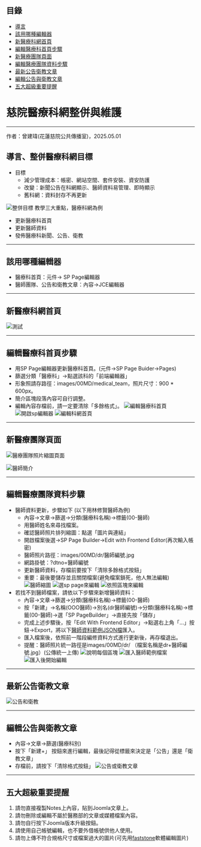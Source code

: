 ## 目錄

- [導言](#導言)
- [該用哪種編輯器](#該用哪種編輯器)
- [新醫療科網首頁](#新醫療科網首頁)
- [編輯醫療科首頁步驟](#編輯醫療科首頁步驟)
-  [新醫療團隊頁面](#新醫療團隊頁面)
- [編輯醫療團隊資料步驟](#編輯醫療團隊資料步驟)
- [最新公告衛教文章](#最新公告衛教文章)
- [編輯公告與衛教文章](#編輯公告與衛教文章)
- [五大超級重要提醒](#五大超級重要提醒)
# 慈院醫療科網整併與維護
---
作者：曾建瑋(花蓮慈院公共傳播室)，2025.05.01
## 導言、整併醫療科網目標
- 目標
	- 減少管理成本：帳密、網站空間、套件安裝、資安防護
	- 改變：新聞公告在科網顯示、醫師資料易管理、即時顯示
	- 舊科網：資料封存不再更新

![整併目標](pic/goal2.png)
教學三大重點，醫療科網為例
- 更新醫療科首頁
- 更新醫師資料
- 發佈醫療科新聞、公告、衛教

---
## 該用哪種編輯器
- 醫療科首頁：元件-> SP Page編輯器
- 醫師團隊、公告和衛教文章：內容->JCE編輯器
---
## 新醫療科網首頁
![測試](pic/homepage.png)

---
## 編輯醫療科首頁步驟
- 用SP Page編輯器更新醫療科首頁。(元件->SP Page Buider->Pages)
- 篩選分類「醫療科」->點選該科的「前端編輯器」
- 形象照請存路徑：images/00MD/medical_team，照片尺寸：900 * 600px。
- 簡介區塊段落內容可自行調整。
- 編輯內容存檔前，請一定要清除「多餘格式」。
![編輯醫療科首頁](pic/sp-page01.png)
![開啟sp編輯器](pic/sp-cate-editor.png)
![編輯科網首頁](pic/medical-speditor.png)

---
## 新醫療團隊頁面

![醫療團隊照片縮圖頁面](pic/medical-team.png)

![醫師簡介](pic/lin.png)

---
## 編輯醫療團隊資料步驟
- 醫師資料更新，步驟如下 (以下用林修賢醫師為例)
	- 內容->文章->篩選->分類(醫療科名稱)->標籤(00-醫師)
	- 用醫師姓名來尋找檔案。
	- 確認醫師照片排列縮圖：點選「圖片與連結」
	- 開啟檔案後選->SP Page Builder->Edit with Frontend Editor(再次輸入帳密)
	- 醫師照片路徑：images/00MD/dr/醫師編號.jpg
	- 網路掛號：?dtno=醫師編號
	- 更新醫師資料，存檔前要按下「清除多餘格式按鈕」
	- 重要：最後要儲存並且關閉檔案(避免檔案鎖死，他人無法編輯)
![醫師縮圖](pic/dr-pic.png)
![選sp page來編輯](pic/editor-lin.png)
![依照區塊來編輯](pic/editor-lin2.png)
- 若找不到醫師檔案，請依以下步驟來新增醫師資料：
	- 內容->文章->篩選->分類(醫療科名稱)->標籤(00-醫師)
	- 按「新建」->名稱(OOO醫師)->別名(dr醫師編號)->分類(醫療科名稱)->標籤(00-醫師)->選「SP PageBuilder」->直接先按「儲存」
	- 完成上述步驟後，按「Edit With Frontend Editor」->點選右上角「...」按鈕->Export，將以下[醫師資料範例JSON檔](https://drive.google.com/file/d/1oBwWFhSFFyXtu0lAE-Z4JE9h6cTzBJcY/view?usp=sharing)匯入。
	- 匯入檔案後，依照前一階段編修資料方式進行更新後，再存檔退出。
	- 提醒：醫師照片統一路徑是images/00MD/dr/ （檔案名稱是dr+醫師編號.jpg）(公傳統一上傳)
![說明每個區塊](pic/new-dr.png)
![匯入醫師範例檔案](pic/import01.png)
![匯入後開始編輯](pic/dr-tmp.png)

---
## 最新公告衛教文章
![公告和衛教](pic/news-edu.png)

---
## 編輯公告與衛教文章
- 內容->文章->篩選(醫療科別)
- 按下「新建+」 按鈕來進行編輯，最後記得從標籤來決定是「公告」還是「衛教文章」
- 存檔前，請按下「清除格式按鈕」
![公告或衛教文章](pic/edit-news-edu.png)

---

## 五大超級重要提醒
1. 請勿直接複製Notes上內容，貼到Joomla文章上。
2. 請勿刪除或編輯不屬於醫務部的文章或媒體檔案內容。
3. 請勿自行按下Joomla版本升級按鈕。
4. 請使用自己帳號編輯，也不要外借帳號供他人使用。
5. 請勿上傳不符合規格尺寸或檔案過大的圖片(可先用[faststone](https://www.faststone.org/)軟體編輯圖片)